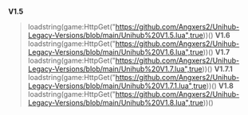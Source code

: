 **V1.5**
> loadstring(game:HttpGet("https://github.com/Angxers2/Unihub-Legacy-Versions/blob/main/Unihub%20V1.5.lua",true))()
**V1.6**
> loadstring(game:HttpGet("https://github.com/Angxers2/Unihub-Legacy-Versions/blob/main/Unihub%20V1.6.lua",true))()
**V1.7**
> loadstring(game:HttpGet("https://github.com/Angxers2/Unihub-Legacy-Versions/blob/main/Unihub%20V1.7.lua",true))()
**V1.7.1**
> loadstring(game:HttpGet("https://github.com/Angxers2/Unihub-Legacy-Versions/blob/main/Unihub%20V1.7.1.lua",true))()
**V1.8**
> loadstring(game:HttpGet("https://github.com/Angxers2/Unihub-Legacy-Versions/blob/main/Unihub%20V1.8.lua",true))()
